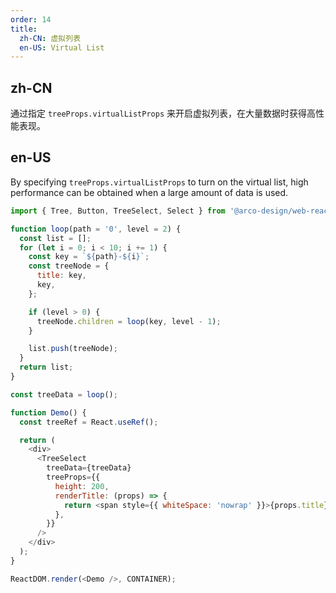 ```yaml
---
order: 14
title:
  zh-CN: 虚拟列表
  en-US: Virtual List
---
```


## zh-CN

通过指定 `treeProps.virtualListProps` 来开启虚拟列表，在大量数据时获得高性能表现。

## en-US

By specifying `treeProps.virtualListProps` to turn on the virtual list, high performance can be obtained when a large amount of data is used.

```js
import { Tree, Button, TreeSelect, Select } from '@arco-design/web-react';

function loop(path = '0', level = 2) {
  const list = [];
  for (let i = 0; i < 10; i += 1) {
    const key = `${path}-${i}`;
    const treeNode = {
      title: key,
      key,
    };

    if (level > 0) {
      treeNode.children = loop(key, level - 1);
    }

    list.push(treeNode);
  }
  return list;
}

const treeData = loop();

function Demo() {
  const treeRef = React.useRef();

  return (
    <div>
      <TreeSelect
        treeData={treeData}
        treeProps={{
          height: 200,
          renderTitle: (props) => {
            return <span style={{ whiteSpace: 'nowrap' }}>{props.title}</span>;
          },
        }}
      />
    </div>
  );
}

ReactDOM.render(<Demo />, CONTAINER);
```
